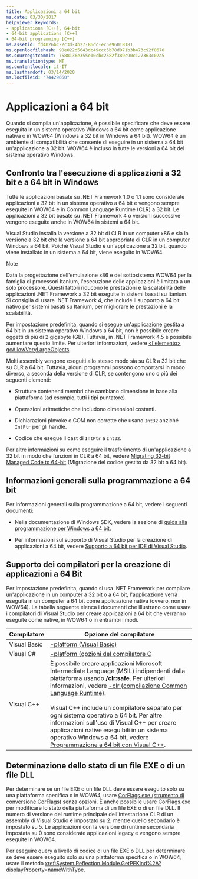 ```yaml
---
title: Applicazioni a 64 bit
ms.date: 03/30/2017
helpviewer_keywords:
- applications [C++], 64-bit
- 64-bit applications [C++]
- 64-bit programming [C++]
ms.assetid: fd4026bc-2c3d-4b27-86dc-ec5e96018181
ms.openlocfilehash: 90e022d5643dc49ccc5b78d071b3b473c92f0670
ms.sourcegitcommit: 7588136e355e10cbc2582f389c90c127363c02a5
ms.translationtype: MT
ms.contentlocale: it-IT
ms.lasthandoff: 03/14/2020
ms.locfileid: "74429660"
---
```

# <a name="64-bit-applications"></a>Applicazioni a 64 bit
Quando si compila un'applicazione, è possibile specificare che deve essere eseguita in un sistema operativo Windows a 64 bit come applicazione nativa o in WOW64 (Windows a 32 bit in Windows a 64 bit). WOW64 è un ambiente di compatibilità che consente di eseguire in un sistema a 64 bit un'applicazione a 32 bit. WOW64 è incluso in tutte le versioni a 64 bit del sistema operativo Windows.  
  
## <a name="running-32-bit-vs-64-bit-applications-on-windows"></a>Confronto tra l'esecuzione di applicazioni a 32 bit e a 64 bit in Windows  
 Tutte le applicazioni basate su .NET Framework 1.0 o 1.1 sono considerate applicazioni a 32 bit in un sistema operativo a 64 bit e vengono sempre eseguite in WOW64 e in Common Language Runtime (CLR) a 32 bit. Le applicazioni a 32 bit basate su .NET Framework 4 o versioni successive vengono eseguite anche in WOW64 in sistemi a 64 bit.  
  
 Visual Studio installa la versione a 32 bit di CLR in un computer x86 e sia la versione a 32 bit che la versione a 64 bit appropriata di CLR in un computer Windows a 64 bit. Poiché Visual Studio è un'applicazione a 32 bit, quando viene installato in un sistema a 64 bit, viene eseguito in WOW64.  
  
> [!NOTE]
> Data la progettazione dell'emulazione x86 e del sottosistema WOW64 per la famiglia di processori Itanium, l'esecuzione delle applicazioni è limitata a un solo processore. Questi fattori riducono le prestazioni e la scalabilità delle applicazioni .NET Framework a 32 bit eseguite in sistemi basati su Itanium. Si consiglia di usare .NET Framework 4, che include il supporto a 64 bit nativo per sistemi basati su Itanium, per migliorare le prestazioni e la scalabilità.  
  
 Per impostazione predefinita, quando si esegue un'applicazione gestita a 64 bit in un sistema operativo Windows a 64 bit, non è possibile creare oggetti di più di 2 gigabyte (GB). Tuttavia, in .NET Framework 4.5 è possibile aumentare questo limite.  Per ulteriori informazioni, vedere [ \<l'elemento> gcAllowVeryLargeObjects](./configure-apps/file-schema/runtime/gcallowverylargeobjects-element.md).  
  
 Molti assembly vengono eseguiti allo stesso modo sia su CLR a 32 bit che su CLR a 64 bit. Tuttavia, alcuni programmi possono comportarsi in modo diverso, a seconda della versione di CLR, se contengono uno o più dei seguenti elementi:  
  
- Strutture contenenti membri che cambiano dimensione in base alla piattaforma (ad esempio, tutti i tipi puntatore).  
  
- Operazioni aritmetiche che includono dimensioni costanti.  
  
- Dichiarazioni pInvoke o COM non corrette che usano `Int32` anziché `IntPtr` per gli handle.  
  
- Codice che esegue il cast di `IntPtr` a `Int32`.  
  
 Per altre informazioni su come eseguire il trasferimento di un'applicazione a 32 bit in modo che funzioni in CLR a 64 bit, vedere [Migrating 32-bit Managed Code to 64-bit](https://docs.microsoft.com/previous-versions/dotnet/articles/ms973190(v=msdn.10)) (Migrazione del codice gestito da 32 bit a 64 bit).  
  
## <a name="general-64-bit-programming-information"></a>Informazioni generali sulla programmazione a 64 bit  
 Per informazioni generali sulla programmazione a 64 bit, vedere i seguenti documenti:  
  
- Nella documentazione di Windows SDK, vedere la sezione di [guida alla programmazione per Windows a 64 bit](/windows/win32/winprog64/programming-guide-for-64-bit-windows).  
  
- Per informazioni sul supporto di Visual Studio per la creazione di applicazioni a 64 bit, vedere [Supporto a 64 bit per IDE di Visual Studio](/visualstudio/ide/visual-studio-ide-64-bit-support).  
  
## <a name="compiler-support-for-creating-64-bit-applications"></a>Supporto dei compilatori per la creazione di applicazioni a 64 Bit  
 Per impostazione predefinita, quando si usa .NET Framework per compilare un'applicazione in un computer a 32 bit o a 64 bit, l'applicazione verrà eseguita in un computer a 64 bit come applicazione nativa (ovvero, non in WOW64). La tabella seguente elenca i documenti che illustrano come usare i compilatori di Visual Studio per creare applicazioni a 64 bit che verranno eseguite come native, in WOW64 o in entrambi i modi.  
  
|Compilatore|Opzione del compilatore|  
|--------------|---------------------|  
|Visual Basic|[-platform (Visual Basic)](../visual-basic/reference/command-line-compiler/platform.md)|  
|Visual C#|[-platform (opzioni del compilatore C](../csharp/language-reference/compiler-options/platform-compiler-option.md)|  
|Visual C++|È possibile creare applicazioni Microsoft Intermediate Language (MSIL) indipendenti dalla piattaforma usando **/clr:safe**. Per ulteriori informazioni, vedere [-clr (compilazione Common Language Runtime)](/cpp/build/reference/clr-common-language-runtime-compilation).<br /><br /> Visual C++ include un compilatore separato per ogni sistema operativo a 64 bit. Per altre informazioni sull'uso di Visual C++ per creare applicazioni native eseguibili in un sistema operativo Windows a 64 bit, vedere [Programmazione a 64 bit con Visual C++](/cpp/build/configuring-programs-for-64-bit-visual-cpp).|  
  
## <a name="determining-the-status-of-an-exe-file-or-dll-file"></a>Determinazione dello stato di un file EXE o di un file DLL  
 Per determinare se un file EXE o un file DLL deve essere eseguito solo su una piattaforma specifica o in WOW64, usare [CorFlags.exe (strumento di conversione CorFlags)](./tools/corflags-exe-corflags-conversion-tool.md) senza opzioni. È anche possibile usare CorFlags.exe per modificare lo stato della piattaforma di un file EXE o di un file DLL. Il numero di versione del runtime principale dell'intestazione CLR di un assembly di Visual Studio è impostato su 2, mentre quello secondario è impostato su 5. Le applicazioni con la versione di runtime secondaria impostata su 0 sono considerate applicazioni legacy e vengono sempre eseguite in WOW64.  
  
 Per eseguire query a livello di codice di un file EXE o DLL per determinare se deve essere eseguito solo su una piattaforma specifica o in WOW64, usare il metodo <xref:System.Reflection.Module.GetPEKind%2A?displayProperty=nameWithType>.
